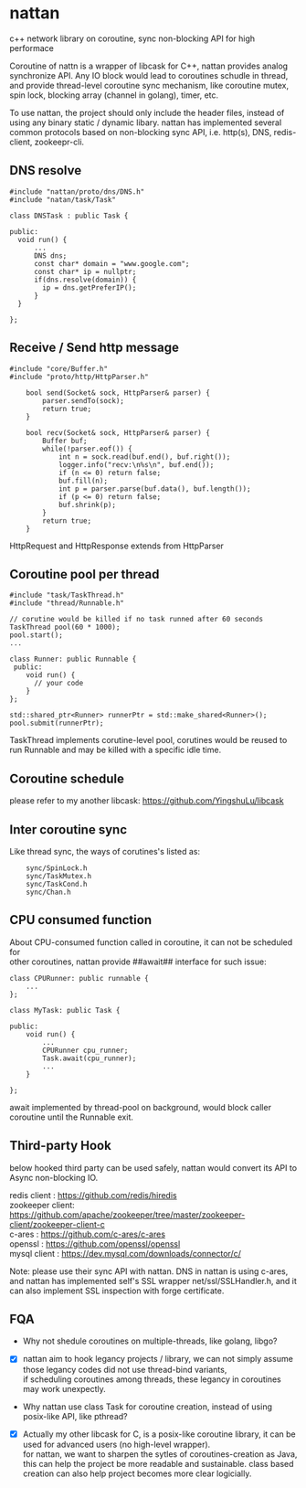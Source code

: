 # nattan
c++ network library on coroutine, sync non-blocking API for high performace

Coroutine of nattn is a wrapper of libcask for C++,  nattan provides analog synchronize API.
Any IO block would lead to coroutines schudle in thread, and provide thread-level coroutine sync mechanism,
like coroutine mutex, spin lock, blocking array (channel in golang), timer, etc.

To use nattan,  the project should only include the header files, instead of using any binary static / dynamic libary.
nattan has implemented several common protocols based on non-blocking sync API, i.e. http(s), DNS, redis-client, zookeepr-cli.

## DNS resolve

```
#include "nattan/proto/dns/DNS.h"
#include "natan/task/Task"

class DNSTask : public Task {

public:
  void run() {
      ...
      DNS dns;
      const char* domain = "www.google.com";
      const char* ip = nullptr;
      if(dns.resolve(domain)) {
        ip = dns.getPreferIP();
      }
  }

};
```

## Receive / Send http message

```
#include "core/Buffer.h"
#include "proto/http/HttpParser.h"

    bool send(Socket& sock, HttpParser& parser) {
        parser.sendTo(sock);
        return true;
    }

    bool recv(Socket& sock, HttpParser& parser) {
        Buffer buf;
        while(!parser.eof()) {
            int n = sock.read(buf.end(), buf.right());
            logger.info("recv:\n%s\n", buf.end());
            if (n <= 0) return false;
            buf.fill(n);
            int p = parser.parse(buf.data(), buf.length());
            if (p <= 0) return false;
            buf.shrink(p);
        }
        return true;
    }
```

HttpRequest and HttpResponse extends from HttpParser

## Coroutine pool per thread

```
#include "task/TaskThread.h"
#include "thread/Runnable.h"

// corutine would be killed if no task runned after 60 seconds
TaskThread pool(60 * 1000);
pool.start();
...

class Runner: public Runnable {
 public:
    void run() {
      // your code
    }
};

std::shared_ptr<Runner> runnerPtr = std::make_shared<Runner>();
pool.submit(runnerPtr);

```
TaskThread implements corutine-level pool, corutines would be reused to run Runnable and
may be killed with a specific idle time.

## Coroutine schedule
please refer to my another libcask: https://github.com/YingshuLu/libcask

## Inter coroutine sync
Like thread sync, the ways of corutines's listed as:
```
    sync/SpinLock.h
    sync/TaskMutex.h
    sync/TaskCond.h
    sync/Chan.h
```

## CPU consumed function
About CPU-consumed function called in coroutine, it can not be scheduled for  
other coroutines, nattan provide ##await## interface for such issue:  

```
class CPURunner: public runnable {
    ...
};

class MyTask: public Task {

public:
    void run() {
        ...
        CPURunner cpu_runner;
        Task.await(cpu_runner);
        ...
    }

};

``` 
await implemented by thread-pool on background, would block caller coroutine
until the Runnable exit. 

## Third-party Hook
below hooked third party can be used safely, nattan would convert its API to Async non-blocking IO.  

redis client    :   https://github.com/redis/hiredis  
zookeeper client:   https://github.com/apache/zookeeper/tree/master/zookeeper-client/zookeeper-client-c  
c-ares          :   https://github.com/c-ares/c-ares  
openssl         :   https://github.com/openssl/openssl  
mysql client    :   https://dev.mysql.com/downloads/connector/c/  

Note: please use their sync API with nattan.
DNS in nattan is using c-ares, and nattan has implemented self's SSL wrapper net/ssl/SSLHandler.h, and
it can also implement SSL inspection with forge certificate.

## FQA 
+ Why not shedule coroutines on multiple-threads, like golang, libgo?  
- [x] nattan aim to hook legancy projects / library, we can not simply assume those legancy codes did not use thread-bind variants,  
if scheduling coroutines among threads, these legancy in coroutines may work unexpectly.  

+ Why nattan use class Task for coroutine creation, instead of using posix-like API, like pthread?  
- [x] Actually my other libcask for C, is a posix-like coroutine library, it can be used for advanced users (no high-level wrapper).   
for nattan, we want to sharpen the sytles of coroutines-creation as Java, this can help the project be more readable and sustainable.
class based creation can also help project becomes more clear logicially.  
 
